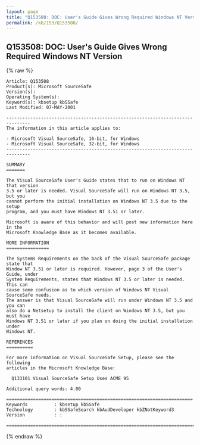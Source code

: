 ```yaml
---
layout: page
title: "Q153508: DOC: User's Guide Gives Wrong Required Windows NT Version"
permalink: /kb/153/Q153508/
---
```


## Q153508: DOC: User's Guide Gives Wrong Required Windows NT Version

{% raw %}

	Article: Q153508
	Product(s): Microsoft SourceSafe
	Version(s): 
	Operating System(s): 
	Keyword(s): kbsetup kbSSafe
	Last Modified: 07-MAY-2001
	
	-------------------------------------------------------------------------------
	The information in this article applies to:
	
	- Microsoft Visual SourceSafe, 16-bit, for Windows 
	- Microsoft Visual SourceSafe, 32-bit, for Windows 
	-------------------------------------------------------------------------------
	
	SUMMARY
	=======
	
	The Visual SourceSafe User's Guide states that to run on Windows NT that version
	3.5 or later is needed. Visual SourceSafe will run on Windows NT 3.5, but you
	cannot perform the initial installation on Windows NT 3.5 due to the setup
	program, and you must have Windows NT 3.51 or later.
	
	Microsoft is aware of this behavior and will post new information here in the
	Microsoft Knowledge Base as it becomes available.
	
	MORE INFORMATION
	================
	
	The Systems Requirements on the back of the Visual SourceSafe package state that
	Window NT 3.51 or later is required. However, page 3 of the User's Guide, under
	System Requirements, states that Windows NT 3.5 or later is needed. This can
	cause some confusion as to which version of Windows NT Visual SourceSafe needs.
	The answer is that Visual SourceSafe will run under Windows NT 3.5 and you can
	also do a Netsetup to install the client on Windows NT 3.5, but you must have
	Windows NT 3.51 or later if you plan on doing the initial installation under
	Windows NT.
	
	REFERENCES
	==========
	
	For more information on Visual SourceSafe Setup, please see the following
	articles in the Microsoft Knowledge Base:
	
	  Q133101 Visual SourceSafe Setup Uses ACME 95
	
	Additional query words: 4.00
	
	======================================================================
	Keywords          : kbsetup kbSSafe 
	Technology        : kbSSafeSearch kbAudDeveloper kbZNotKeyword3
	Version           : :
	
	=============================================================================
	

{% endraw %}
